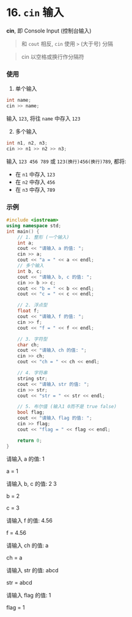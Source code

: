 # 16. `cin` 输入

**cin**, 即 Console Input (控制台输入)

> 和 `cout` 相反, `cin` 使用 `>` (大于号) 分隔

> cin 以空格或换行作分隔符

### 使用

1. 单个输入

```cpp
int name;
cin >> name;
```

输入 `123`, 将往 `name` 中存入 `123`

2. 多个输入

```cpp
int n1, n2, n3;
cin >> n1 >> n2 >> n3;
```

输入 `123 456 789` 或 `123(换行)456(换行)789`, 都将:
   - 在 `n1` 中存入 `123`
   - 在 `n2` 中存入 `456`
   - 在 `n3` 中存入 `789`

### 示例

```cpp
#include <iostream>
using namespace std;
int main() {
    // 1. 整形 (一个输入)
    int a;
    cout << "请输入 a 的值: ";
    cin >> a;
    cout << "a = " << a << endl;
    // 多个输入
    int b, c;
    cout << "请输入 b, c 的值: ";
    cin >> b >> c;
    cout << "b = " << b << endl;
    cout << "c = " << c << endl;

    // 2. 浮点型
    float f;
    cout << "请输入 f 的值: ";
    cin >> f;
    cout << "f = " << f << endl;

    // 3. 字符型
    char ch;
    cout << "请输入 ch 的值: ";
    cin >> ch;
    cout << "ch = " << ch << endl;

    // 4. 字符串
    string str;
    cout << "请输入 str 的值: ";
    cin >> str;
    cout << "str = " << str << endl;

    // 5. 布尔值 (输入1 0而不是 true false)
    bool flag;
    cout << "请输入 flag 的值: ";
    cin >> flag;
    cout << "flag = " << flag << endl;

    return 0;
}
```

<output data-lang="output">

请输入 a 的值: 1

a = 1

请输入 b, c 的值: 2 3

b = 2

c = 3

请输入 f 的值: 4.56

f = 4.56

请输入 ch 的值: a

ch = a

请输入 str 的值: abcd

str = abcd

请输入 flag 的值: 1

flag = 1

</output>